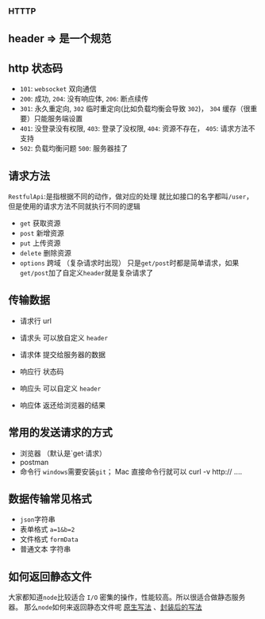 ### HTTTP

## header => 是一个规范

## http 状态码

- `101`: `websocket` 双向通信
- `200`: 成功, `204`: 没有响应体, `206`: 断点续传
- `301`: 永久重定向, `302` 临时重定向(比如负载均衡会导致 `302`)， `304` 缓存（很重要）只能服务端设置
- `401`: 没登录没有权限, `403`: 登录了没权限, `404`: 资源不存在， `405`: 请求方法不支持
- `502`: 负载均衡问题 `500`: 服务器挂了

## 请求方法

`RestfulApi`:是指根据不同的动作，做对应的处理 就比如接口的名字都叫`/user`，但是使用的请求方法不同就执行不同的逻辑

- `get` 获取资源
- `post` 新增资源
- `put` 上传资源
- `delete` 删除资源
- `options` 跨域 （复杂请求时出现） 只是`get/post`时都是简单请求，如果`get/post`加了自定义`header`就是复杂请求了

## 传输数据

- 请求行 url
- 请求头 可以放自定义 `header`
- 请求体 提交给服务器的数据

- 响应行 状态码
- 响应头 可以自定义 `header`
- 响应体 返还给浏览器的结果

## 常用的发送请求的方式

- 浏览器 （默认是`get·请求）
- postman
- 命令行 `windows`需要安装`git`； Mac 直接命令行就可以 curl -v http:// ....

## 数据传输常见格式

- `json`字符串
- 表单格式 `a=1&b=2`
- 文件格式 `formData`
- 普通文本 字符串

## 如何返回静态文件

大家都知道`node`比较适合 `I/O` 密集的操作，性能较高。所以很适合做静态服务器。
那么`node`如何来返回静态文件呢 [原生写法][1] 、[封装后的写法][2]

[1]: ./static.js
[2]: ./staticServer.js
